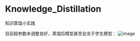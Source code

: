 # Knowledge_Distillation
 知识蒸馏小实践

目前超参数未调整良好，蒸馏后模型甚至会劣于学生模型：
![image](https://user-images.githubusercontent.com/100334147/185726847-ab215026-3393-4d7d-8785-68b9d63b7b9d.png)

